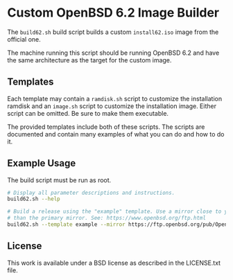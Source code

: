 # Custom OpenBSD 6.2 Image Builder

The `build62.sh` build script builds a custom `install62.iso` image from the official one.

The machine running this script should be running OpenBSD 6.2 and have the same architecture as the target for the custom image.

## Templates

Each template may contain a `ramdisk.sh` script to customize the installation ramdisk and an `image.sh` script to customize the installation image. Either script can be omitted. Be sure to make them executable.

The provided templates include both of these scripts. The scripts are documented and contain many examples of what you can do and how to do it.

## Example Usage

The build script must be run as root.

```sh
# Display all parameter descriptions and instructions.
build62.sh --help

# Build a release using the "example" template. Use a mirror close to you rather
# than the primary mirror. See: https://www.openbsd.org/ftp.html
build62.sh --template example --mirror https://ftp.openbsd.org/pub/OpenBSD
```

## License

This work is available under a BSD license as described in the LICENSE.txt file.
